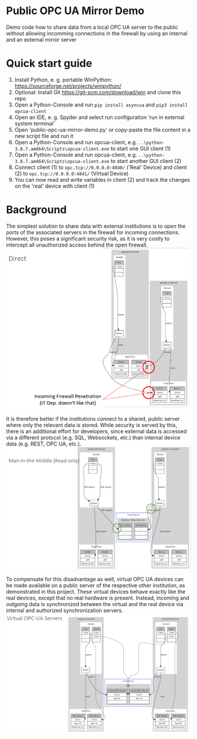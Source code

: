 # Public OPC UA Mirror Demo

Demo code how to share data from a local OPC UA server to the public without allowing incomming connections in the firewall by using an internal and an external mirror server

# Quick start guide

1. Install Python, e. g. portable WinPython: https://sourceforge.net/projects/winpython/
2. Optional: Install Git https://git-scm.com/download/win and clone this repo
3. Open a Python-Console and run `pip install asyncua` and `pip3 install opcua-client`
4. Open an IDE, e. g. Spyder and select run configuration 'run in external system terminal'
5. Open 'public-opc-ua-mirror-demo.py' or copy-paste the file content in a new script file and run it
6. Open a Python-Console and run opcua-client, e.g. `..\python-3.8.7.amd64\Scripts\opcua-client.exe` to start one GUI client (1)
7. Open a Python-Console and run opcua-client, e.g. `..\python-3.8.7.amd64\Scripts\opcua-client.exe` to start another GUI client (2)
8. Connect client (1) to `opc.tcp://0.0.0.0:4840/` ('Real' Device) and client (2) to `opc.tcp://0.0.0.0:4841/` (Virtual Device)
9. You can now read and write variables in client (2) and track the changes on the 'real' device with client (1)


# Background

The simplest solution to share data with external institutions is to open the ports of the associated servers in the firewall for incoming connections. However, this poses a significant security risk, as it is very costly to intercept all unauthorized access behind the open firewall.
![Direct Data Exchange](docs/network_scheme_direct.PNG)

It is therefore better if the institutions connect to a shared, public server where only the relevant data is stored. While security is served by this, there is an additional effort for developers, since external data is accessed via a different protocol (e.g. SQL, Websockets, etc.) than internal device data (e.g. REST, OPC UA, etc.).
![Man-in-the-Middle](docs/network_scheme_man-in-the-middle.PNG)

To compensate for this disadvantage as well, virtual OPC UA devices can be made available on a public server of the respective other institution, as demonstrated in this project. These virtual devices behave exactly like the real devices, except that no real hardware is present. Instead, incoming and outgoing data is synchronized between the virtual and the real device via internal and authorized synchronization servers.
![Virtual OPC UA Devices](docs/network_scheme_virtual-opc-ua-server.PNG)


